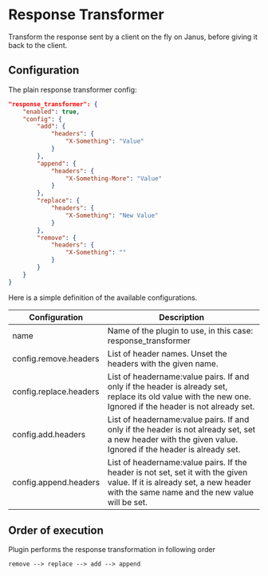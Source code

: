 # Response Transformer

Transform the response sent by a client on the fly on Janus, before giving it back to the client.

## Configuration

The plain response transformer config:

```json
"response_transformer": {
    "enabled": true,
    "config": {
        "add": {
            "headers": {
                "X-Something": "Value"
            }
        },
        "append": {
            "headers": {
                "X-Something-More": "Value"
            }
        },
        "replace": {
            "headers": {
                "X-Something": "New Value"
            }
        },
        "remove": {
            "headers": {
                "X-Something": ""
            }
        }
    }
}
```


Here is a simple definition of the available configurations.

| Configuration                 | Description                                                         |
|-------------------------------|---------------------------------------------------------------------|
| name                          | Name of the plugin to use, in this case: response_transformer        |
| config.remove.headers         | List of header names. Unset the headers with the given name.        |
| config.replace.headers        | List of headername:value pairs. If and only if the header is already set, replace its old value with the new one. Ignored if the header is not already set.        |
| config.add.headers            | List of headername:value pairs. If and only if the header is not already set, set a new header with the given value. Ignored if the header is already set.        |
| config.append.headers         | List of headername:value pairs. If the header is not set, set it with the given value. If it is already set, a new header with the same name and the new value will be set.        |

## Order of execution

Plugin performs the response transformation in following order

`remove --> replace --> add --> append`
